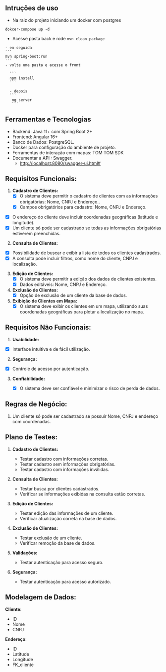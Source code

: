 ## Intruções de uso
   - Na raiz do projeto iniciando um docker com postgres
   ```
   dokcer-compose up -d 
   ```
   - Acesse pasta back e rode
    ```
    mvn clean package 
    ```

    - em seguida 
    ```
    mvn spring-boot:run
    ```
    - volte uma pasta e acesse o front
   
      ```
      npm install
      ```

      - depois 
      ```
       ng server
       ```
## Ferramentas e Tecnologias
  - Backend: Java 11+ com Spring Boot 2+
  - Frontend: Angular 16+
  - Banco de Dados: PostgreSQL.
  - Docker para configuração do ambiente de projeto.
  - Ferramentas de interação com mapas:  TOM TOM SDK
  - Documentar a API : Swagger.
      - <http://localhost:8080/swagger-ui.html#>

## Requisitos Funcionais:

1. **Cadastro de Clientes:**
   - [x]  O sistema deve permitir o cadastro de clientes com as informações obrigatórias: Nome, CNPJ e Endereço..
     - [x]  Campos obrigatórios para cadastro: Nome, CNPJ e Endereço.
  - [x]  O endereço do cliente deve incluir coordenadas geográficas (latitude e longitude).
   - [x]  Um cliente só pode ser cadastrado se todas as informações obrigatórias estiverem preenchidas.

2. **Consulta de Clientes:**
  - [x]  Possibilidade de buscar e exibir a lista de todos os clientes cadastrados.
- [x]  A consulta pode incluir filtros, como nome do cliente, CNPJ e localização.

3. **Edição de Clientes:**
   - [x]  O sistema deve permitir a edição dos dados de clientes existentes.
   - [x]  Dados editáveis: Nome, CNPJ e Endereço.

4. **Exclusão de Clientes:**
   - [x]  Opção de exclusão de um cliente da base de dados.

5. **Exibição de Clientes em Mapa:**
   - [x] O sistema deve exibir os clientes em um mapa, utilizando suas coordenadas geográficas para plotar a localização no mapa.

## Requisitos Não Funcionais:

1. **Usabilidade:**
  - [x] Interface intuitiva e de fácil utilização.

2. **Segurança:**
  - [x] Controle de acesso por autenticação.
  
3. **Confiabilidade:**

   - [x] O sistema deve ser confiável e minimizar o risco de perda de dados.



## Regras de Negócio:

1. Um cliente só pode ser cadastrado se possuir Nome, CNPJ e endereço com coordenadas.

   

## Plano de Testes:

1. **Cadastro de Clientes:**
   - Testar cadastro com informações corretas.
   - Testar cadastro sem informações obrigatórias.
   - Testar cadastro com informações inválidas.

2. **Consulta de Clientes:**
   - Testar busca por clientes cadastrados.
   - Verificar se informações exibidas na consulta estão corretas.

3. **Edição de Clientes:**
   - Testar edição das informações de um cliente.
   - Verificar atualização correta na base de dados.

4. **Exclusão de Clientes:**
   - Testar exclusão de um cliente.
   - Verificar remoção da base de dados.

6. **Validações:**
   - Testar autenticação para acesso seguro.

7. **Segurança:**
   - Testar autenticação para acesso autorizado.

## Modelagem de Dados:
**Cliente**:
  - ID
  - Nome
  - CNPJ
  
 **Endereço**:
  - ID 
  - Latitude
  - Longitude
  - FK_cliente


